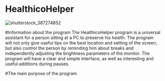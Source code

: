   # HealthicoHelper

![shutterstock_387274852](https://github.com/Y4rosl4v/HealthicoHelper/assets/145491610/2aa86882-9285-4088-8f40-9c0e55fb54ed)

#Information about the program
The HealthicoHelper program is a universal assistant for a person sitting at a PC to preserve his health. The program will not only give useful tips on the best location and setting of the screen, but also control the person by reminding him about breaks and independently adjusting the brightness parameters of the monitor. The program will have a clear and simple interface, as well as interesting and useful additions during pauses.

#The main purpose of the program
